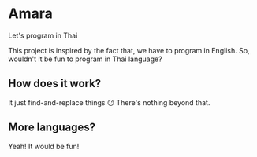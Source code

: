 # Amara
Let's program in Thai

This project is inspired by the fact that, we have to program in English. So, wouldn't it be fun to program in Thai language?

## How does it work?
It just find-and-replace things :neutral_face: There's nothing beyond that.

## More languages?
Yeah! It would be fun!
